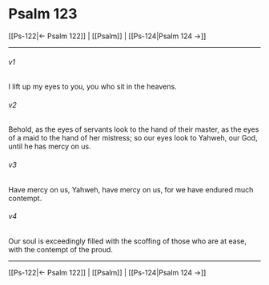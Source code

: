 # Psalm 123

[[Ps-122|← Psalm 122]] | [[Psalm]] | [[Ps-124|Psalm 124 →]]
***



###### v1 
I lift up my eyes to you, you who sit in the heavens. 

###### v2 
Behold, as the eyes of servants look to the hand of their master, as the eyes of a maid to the hand of her mistress; so our eyes look to Yahweh, our God, until he has mercy on us. 

###### v3 
Have mercy on us, Yahweh, have mercy on us, for we have endured much contempt. 

###### v4 
Our soul is exceedingly filled with the scoffing of those who are at ease, with the contempt of the proud.

***
[[Ps-122|← Psalm 122]] | [[Psalm]] | [[Ps-124|Psalm 124 →]]
